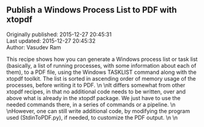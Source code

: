 ## Publish a Windows Process List to PDF with xtopdf  
Originally published: 2015-12-27 20:45:31  
Last updated: 2015-12-27 20:45:32  
Author: Vasudev Ram  
  
This recipe shows how you can generate a Windows process list or task list (basically, a list of running processes, with some information about each of them), to a PDF file, using the Windows TASKLIST command along with the xtopdf toolkit. The list is sorted in ascending order of memory usage of the processes, before writing it to PDF.\n\nIt differs somewhat from other xtopdf recipes, in that no additional code needs to be written, over and above what is already in the xtopdf package. We just have to use the needed commands there, in a series of commands or a pipeline.\n\nHowever, one can still write additional code, by modifying the program used (StdinToPDF.py), if needed, to customize the PDF output.\n\n